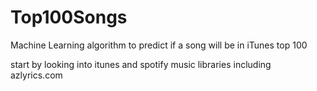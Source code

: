 # Top100Songs
Machine Learning algorithm to predict if a song will be in iTunes top 100

start by looking into itunes and spotify music libraries
including azlyrics.com
